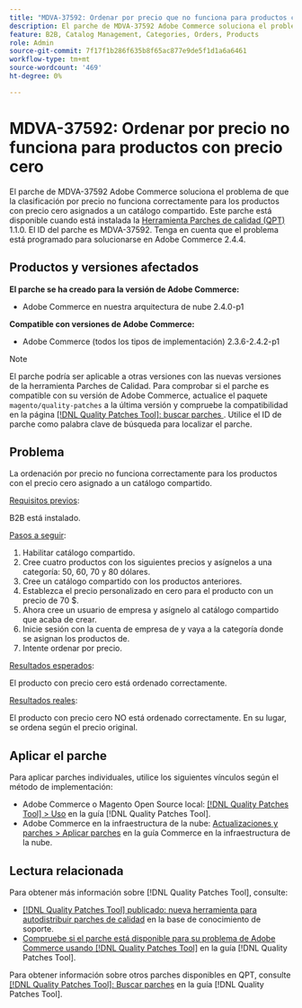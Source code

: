 ```yaml
---
title: "MDVA-37592: Ordenar por precio que no funciona para productos con precio cero"
description: El parche de MDVA-37592 Adobe Commerce soluciona el problema de que la clasificación por precio no funciona correctamente para los productos con precio cero asignados a un catálogo compartido. Este parche está disponible cuando está instalada la [Quality Patches Tool (QPT)](https://experienceleague.adobe.com/en/docs/commerce-knowledge-base/kb/announcements/commerce-announcements/magento-quality-patches-released-new-tool-to-self-serve-quality-patches) 1.1.0. El ID del parche es MDVA-37592. Tenga en cuenta que el problema está programado para solucionarse en Adobe Commerce 2.4.4.
feature: B2B, Catalog Management, Categories, Orders, Products
role: Admin
source-git-commit: 7f17f1b286f635b8f65ac877e9de5f1d1a6a6461
workflow-type: tm+mt
source-wordcount: '469'
ht-degree: 0%

---
```


# MDVA-37592: Ordenar por precio no funciona para productos con precio cero

El parche de MDVA-37592 Adobe Commerce soluciona el problema de que la clasificación por precio no funciona correctamente para los productos con precio cero asignados a un catálogo compartido. Este parche está disponible cuando está instalada la [Herramienta Parches de calidad (QPT)](https://experienceleague.adobe.com/en/docs/commerce-knowledge-base/kb/announcements/commerce-announcements/magento-quality-patches-released-new-tool-to-self-serve-quality-patches) 1.1.0. El ID del parche es MDVA-37592. Tenga en cuenta que el problema está programado para solucionarse en Adobe Commerce 2.4.4.

## Productos y versiones afectados

**El parche se ha creado para la versión de Adobe Commerce:**

* Adobe Commerce en nuestra arquitectura de nube 2.4.0-p1

**Compatible con versiones de Adobe Commerce:**

* Adobe Commerce (todos los tipos de implementación) 2.3.6-2.4.2-p1

>[!NOTE]
>
>El parche podría ser aplicable a otras versiones con las nuevas versiones de la herramienta Parches de Calidad. Para comprobar si el parche es compatible con su versión de Adobe Commerce, actualice el paquete `magento/quality-patches` a la última versión y compruebe la compatibilidad en la página [[!DNL Quality Patches Tool]: buscar parches ](https://experienceleague.adobe.com/en/docs/commerce-knowledge-base/kb/announcements/commerce-announcements/magento-quality-patches-released-new-tool-to-self-serve-quality-patches). Utilice el ID de parche como palabra clave de búsqueda para localizar el parche.

## Problema

La ordenación por precio no funciona correctamente para los productos con el precio cero asignado a un catálogo compartido.

<u>Requisitos previos</u>:

B2B está instalado.

<u>Pasos a seguir</u>:

1. Habilitar catálogo compartido.
1. Cree cuatro productos con los siguientes precios y asígnelos a una categoría: 50, 60, 70 y 80 dólares.
1. Cree un catálogo compartido con los productos anteriores.
1. Establezca el precio personalizado en cero para el producto con un precio de 70 $.
1. Ahora cree un usuario de empresa y asígnelo al catálogo compartido que acaba de crear.
1. Inicie sesión con la cuenta de empresa de y vaya a la categoría donde se asignan los productos de.
1. Intente ordenar por precio.

<u>Resultados esperados</u>:

El producto con precio cero está ordenado correctamente.

<u>Resultados reales</u>:

El producto con precio cero NO está ordenado correctamente. En su lugar, se ordena según el precio original.

## Aplicar el parche

Para aplicar parches individuales, utilice los siguientes vínculos según el método de implementación:

* Adobe Commerce o Magento Open Source local: [[!DNL Quality Patches Tool] > Uso](/help/tools/quality-patches-tool/usage.md) en la guía [!DNL Quality Patches Tool].
* Adobe Commerce en la infraestructura de la nube: [Actualizaciones y parches > Aplicar parches](https://experienceleague.adobe.com/docs/commerce-cloud-service/user-guide/develop/upgrade/apply-patches.html) en la guía Commerce en la infraestructura de la nube.

## Lectura relacionada

Para obtener más información sobre [!DNL Quality Patches Tool], consulte:

* [[!DNL Quality Patches Tool] publicado: nueva herramienta para autodistribuir parches de calidad](https://experienceleague.adobe.com/en/docs/commerce-knowledge-base/kb/announcements/commerce-announcements/magento-quality-patches-released-new-tool-to-self-serve-quality-patches) en la base de conocimiento de soporte.
* [Compruebe si el parche está disponible para su problema de Adobe Commerce usando [!DNL Quality Patches Tool]](/help/tools/quality-patches-tool/patches-available-in-qpt/check-patch-for-magento-issue-with-magento-quality-patches.md) en la guía [!DNL Quality Patches Tool].

Para obtener información sobre otros parches disponibles en QPT, consulte [[!DNL Quality Patches Tool]: Buscar parches](https://experienceleague.adobe.com/tools/commerce-quality-patches/index.html) en la guía [!DNL Quality Patches Tool].
